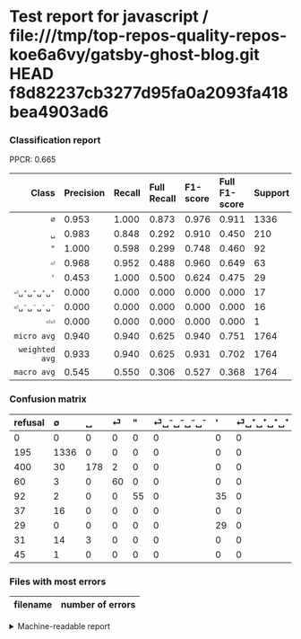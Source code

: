 # Test report for javascript / file:///tmp/top-repos-quality-repos-koe6a6vy/gatsby-ghost-blog.git HEAD f8d82237cb3277d95fa0a2093fa418bea4903ad6

### Classification report

PPCR: 0.665

| Class | Precision | Recall | Full Recall | F1-score | Full F1-score | Support | Full Support | PPCR |
|------:|:----------|:-------|:------------|:---------|:---------|:--------|:-------------|:-----|
| `∅` | 0.953| 1.000| 0.873| 0.976| 0.911| 1336| 1531| 0.873 |
| `␣` | 0.983| 0.848| 0.292| 0.910| 0.450| 210| 610| 0.344 |
| `"` | 1.000| 0.598| 0.299| 0.748| 0.460| 92| 184| 0.500 |
| `⏎` | 0.968| 0.952| 0.488| 0.960| 0.649| 63| 123| 0.512 |
| `'` | 0.453| 1.000| 0.500| 0.624| 0.475| 29| 58| 0.500 |
| `⏎␣⁺␣⁺␣⁺␣⁺` | 0.000| 0.000| 0.000| 0.000| 0.000| 17| 48| 0.354 |
| `⏎␣⁻␣⁻␣⁻␣⁻` | 0.000| 0.000| 0.000| 0.000| 0.000| 16| 53| 0.302 |
| `⏎⏎` | 0.000| 0.000| 0.000| 0.000| 0.000| 1| 46| 0.022 |
| `micro avg` | 0.940| 0.940| 0.625| 0.940| 0.751| 1764| 2653| 0.665 |
| `weighted avg` | 0.933| 0.940| 0.625| 0.931| 0.702| 1764| 2653| 0.665 |
| `macro avg` | 0.545| 0.550| 0.306| 0.527| 0.368| 1764| 2653| 0.665 |

### Confusion matrix

|refusal|  ∅| ␣| ⏎| "| ⏎␣⁻␣⁻␣⁻␣⁻| '| ⏎␣⁺␣⁺␣⁺␣⁺| ⏎⏎| 
|:---|:---|:---|:---|:---|:---|:---|:---|:---|
|0 |0 |0 |0 |0 |0 |0 |0 |0 |
|195 |1336 |0 |0 |0 |0 |0 |0 |0 |
|400 |30 |178 |2 |0 |0 |0 |0 |0 |
|60 |3 |0 |60 |0 |0 |0 |0 |0 |
|92 |2 |0 |0 |55 |0 |35 |0 |0 |
|37 |16 |0 |0 |0 |0 |0 |0 |0 |
|29 |0 |0 |0 |0 |0 |29 |0 |0 |
|31 |14 |3 |0 |0 |0 |0 |0 |0 |
|45 |1 |0 |0 |0 |0 |0 |0 |0 |

### Files with most errors

| filename | number of errors|
|:----:|:-----|

<details>
    <summary>Machine-readable report</summary>
```json
{
  "cl_report": {"\"": {"f1-score": 0.7482993197278911, "precision": 1.0, "recall": 0.5978260869565217, "support": 92}, "\u0027": {"f1-score": 0.6236559139784946, "precision": 0.453125, "recall": 1.0, "support": 29}, "macro avg": {"f1-score": 0.5272919976178593, "precision": 0.5446520929464705, "recall": 0.5497282608695653, "support": 1764}, "micro avg": {"f1-score": 0.9399092970521541, "precision": 0.9399092970521542, "recall": 0.9399092970521542, "support": 1764}, "weighted avg": {"f1-score": 0.9310697710334299, "precision": 0.9329561757178707, "recall": 0.9399092970521542, "support": 1764}, "\u2205": {"f1-score": 0.9758948137326516, "precision": 0.9529243937232525, "recall": 1.0, "support": 1336}, "\u23ce": {"f1-score": 0.96, "precision": 0.967741935483871, "recall": 0.9523809523809523, "support": 63}, "\u23ce\u23ce": {"f1-score": 0.0, "precision": 0.0, "recall": 0.0, "support": 1}, "\u23ce\u2423\u207a\u2423\u207a\u2423\u207a\u2423\u207a": {"f1-score": 0.0, "precision": 0.0, "recall": 0.0, "support": 17}, "\u23ce\u2423\u207b\u2423\u207b\u2423\u207b\u2423\u207b": {"f1-score": 0.0, "precision": 0.0, "recall": 0.0, "support": 16}, "\u2423": {"f1-score": 0.9104859335038363, "precision": 0.9834254143646409, "recall": 0.8476190476190476, "support": 210}},
  "cl_report_full": {"\"": {"f1-score": 0.46025104602510464, "precision": 1.0, "recall": 0.29891304347826086, "support": 184}, "\u0027": {"f1-score": 0.47540983606557374, "precision": 0.453125, "recall": 0.5, "support": 58}, "macro avg": {"f1-score": 0.3681731696167974, "precision": 0.5446520929464705, "recall": 0.3063941833385068, "support": 2653}, "micro avg": {"f1-score": 0.750735793525017, "precision": 0.9399092970521542, "recall": 0.6249528835280814, "support": 2653}, "weighted avg": {"f1-score": 0.7015991779881496, "precision": 0.900162177767526, "recall": 0.6249528835280814, "support": 2653}, "\u2205": {"f1-score": 0.9110126150698944, "precision": 0.9529243937232525, "recall": 0.8726322664924886, "support": 1531}, "\u23ce": {"f1-score": 0.6486486486486486, "precision": 0.967741935483871, "recall": 0.4878048780487805, "support": 123}, "\u23ce\u23ce": {"f1-score": 0.0, "precision": 0.0, "recall": 0.0, "support": 46}, "\u23ce\u2423\u207a\u2423\u207a\u2423\u207a\u2423\u207a": {"f1-score": 0.0, "precision": 0.0, "recall": 0.0, "support": 48}, "\u23ce\u2423\u207b\u2423\u207b\u2423\u207b\u2423\u207b": {"f1-score": 0.0, "precision": 0.0, "recall": 0.0, "support": 53}, "\u2423": {"f1-score": 0.45006321112515796, "precision": 0.9834254143646409, "recall": 0.29180327868852457, "support": 610}},
  "ppcr": 0.6649076517150396
}
```
</details>
